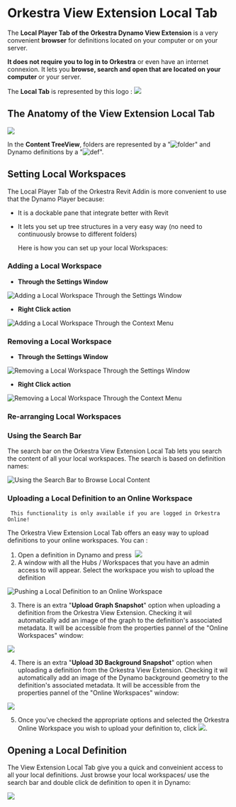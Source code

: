 # Orkestra View Extension Local Tab

The **Local Player Tab of the Orkestra Dynamo View Extension** is a very convenient **browser** for definitions located on your computer or on your server. 

**It does not require you to log in to Orkestra** or even have an internet connexion. It lets you **browse, search and open that are located on your computer** or your server.

The **Local Tab** is represented by this logo : ![](../.gitbook/assets/image%20%283%29.png) 

## The Anatomy of the View Extension Local Tab

 

![](../.gitbook/assets/anatomyoflocaltab.png)

In the **Content TreeView**, folders are represented by a "![folder](https://datashapes.files.wordpress.com/2020/05/workspace.png?)" and Dynamo definitions by a "![def](https://datashapes.files.wordpress.com/2020/05/definition.png?)".

## Setting Local Workspaces

The Local Player Tab of the Orkestra Revit Addin is more convenient to use that the Dynamo Player because:

* It is a dockable pane that integrate better with Revit
* It lets you set up tree structures in a very easy way \(no need to continuously browse to different folders\)

  Here is how you can set up your local Workspaces:

### Adding a Local Workspace <a id="adding-a-local-workspace"></a>

* **Through the Settings Window**

![Adding a Local Workspace Through the Settings Window](../.gitbook/assets/addwssettings.gif)

* **Right Click action**  

![Adding a Local Workspace Through the Context Menu](../.gitbook/assets/addwsrightclick.gif)

### **Removing a Local Workspace** <a id="removing-a-local-workspace"></a>

* **Through the Settings Window**  

![Removing a Local Workspace Through the Settings Window](../.gitbook/assets/dellwsettings.gif)

* **Right Click action**  

![Removing a Local Workspace Through the Context Menu](../.gitbook/assets/dellrightclick.gif)

### Re-arranging Local Workspaces

### Using the Search Bar <a id="using-the-search-bar"></a>

The search bar on the Orkestra View Extension Local Tab lets you search the content of all your local workspaces. The search is based on definition names:  

![Using the Search Bar to Browse Local Content](../.gitbook/assets/searchbarlocal.gif)

### Uploading a Local Definition to an Online Workspace <a id="uploading-a-local-definition-to-an-online-workspace"></a>

```text
 This functionality is only available if you are logged in Orkestra Online!
```

The Orkestra View Extension Local Tab offers an easy way to upload definitions to your online workspaces. You can :

1. Open a definition in Dynamo and press ​ ![](../.gitbook/assets/pushtoorkestra.png) 
2. A window with all the Hubs / Workspaces that you have an admin access to will appear. Select the workspace you wish to upload the definition 

![Pushing a Local Definition to an Online Workspace](../.gitbook/assets/puchtoorkestra-options.png)

 3. There is an extra "**Upload Graph Snapshot**" option when uploading a definition from the Orkestra View     Extension. Checking it wil automatically add an image of the graph to the definition's associated metadata. It will be accessible from the properties pannel of the "Online Workspaces" window:  

![](../.gitbook/assets/graphsnapshot.gif)

 4. There is an extra "**Upload 3D Background Snapshot**" option when uploading a definition from the Orkestra View Extension. Checking it wil automatically add an image of the Dynamo background geometry to the definition's associated metadata. It will be accessible from the properties pannel of the "Online Workspaces" window:   

![](../.gitbook/assets/backgroundsnapshot.gif)

  5.  Once you've checked the  appropriate options and selected the Orkestra Online Workspace you wish to upload your definition to, click ![](../.gitbook/assets/add.png).



## Opening a Local Definition

The View Extension Local Tab give you a quick and conveinient access to all your local definitions. Just browse your local workspaces/ use the search bar and double click de definition to open it in Dynamo:  

![](../.gitbook/assets/openlocaldef.gif)



